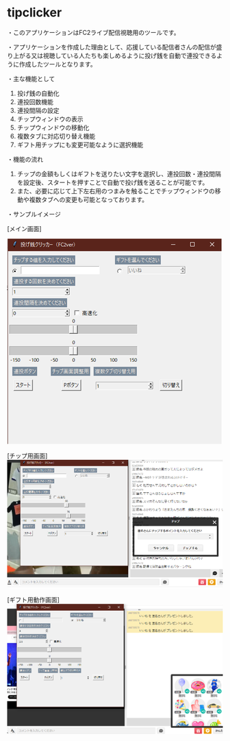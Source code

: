 # tipclicker

・このアプリケーションはFC2ライブ配信視聴用のツールです。

・アプリケーションを作成した理由として、応援している配信者さんの配信が盛り上がる又は視聴している人たちも楽しめるように投げ銭を自動で連投できるように作成したツールとなります。

・主な機能として
  
  1. 投げ銭の自動化
  2. 連投回数機能
  3. 連投間隔の設定
  4. チップウィンドウの表示
  5. チップウィンドウの移動化
  6. 複数タブに対応切り替え機能
  7. ギフト用チップにも変更可能なように選択機能

・機能の流れ

  1. チップの金額もしくはギフトを送りたい文字を選択し、連投回数・連投間隔を設定後、スタートを押すことで自動で投げ銭を送ることが可能です。
  2. また、必要に応じて上下左右用のつまみを触ることでチップウィンドウの移動や複数タブへの変更も可能となっております。

・サンプルイメージ

[メイン画面]

![tipclicker](./tipclicker.png)

[チップ用画面]
![sample](./sample1.png)

[ギフト用動作画面]
![sample2](./sample2.png)
  



